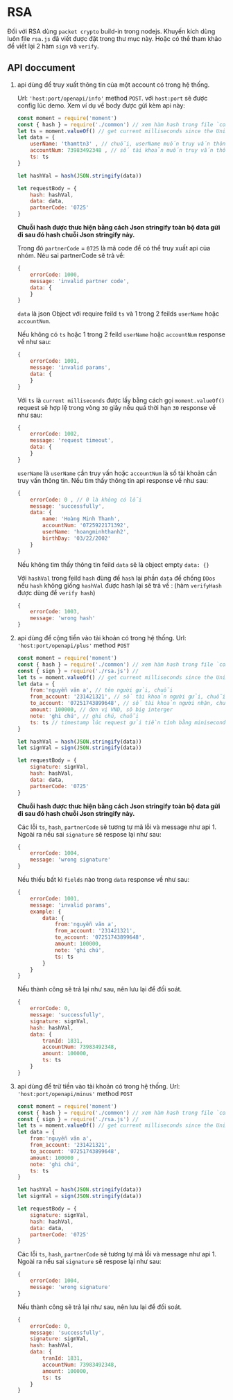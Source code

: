 # RSA
Đối với RSA dùng `packet crypto` build-in trong nodejs. Khuyến kích dùng luôn file `rsa.js` đã viết được đặt trong thư mục này. Hoặc có thể tham khảo để viết lại 2 hàm `sign` và `verify`.
## API doccument

1. api dùng để truy xuất thông tin của một account có trong hệ thống.

    Url: `'host:port/openapi/info'` method `POST`. với `host:port` sẽ được config lúc demo. Xem ví dụ về body được gửi kèm api này:

    ```javascript
    const moment = require('moment')
    const { hash } = require('./common') // xem hàm hash trong file `common.js`
    let ts = moment.valueOf() // get current milliseconds since the Unix Epoch
    let data = {
        userName: 'thamttn3' , // chuỗi, userName muốn truy vấn thông tin
        accountNum: 73983492348 , // số tài khoản muốn truy vấn thông tin
        ts: ts
    }

    let hashVal = hash(JSON.stringify(data))

    let requestBody = {
        hash: hashVal,
        data: data,
        partnerCode: '0725'
    }
    ```

    **Chuỗi hash được thưc hiện bằng cách Json stringify toàn bộ data gửi đi sau đó hash chuỗi Json stringify này.**

    Trong đó `partnerCode` = `0725` là mã code để có thể truy xuất api của nhóm. Néu sai partnerCode sẽ trả về:

    ```javascript
    {
        errorCode: 1000, 
        message: 'invalid partner code',
        data: {
        }
    }
    ```

    `data` là json Object với require feild `ts` và 1 trong 2 feilds `userName` hoặc `accountNum`.
    
    Nếu không có `ts` hoặc 1 trong 2 feild `userName` hoặc `accountNum` response về như sau:
    ```javascript
    {
        errorCode: 1001, 
        message: 'invalid params',
        data: {
        }
    }
    ```
    
    Với `ts` là `current milliseconds` được lấy bằng cách gọi `moment.valueOf()` request sẽ hợp lệ trong vòng `30` giây nếu quá thời hạn `30` response về như sau:
    ```javascript
    {
        errorCode: 1002,
        message: 'request timeout',
        data: {
        }
    }
    ```

    `userName` là `userName` cần truy vấn hoặc `accountNum` là số tài khoản cần truy vấn thông tin. Nếu tìm thấy thông tin api response về như sau:
    ```javascript
    {
        errorCode: 0 , // 0 là không có lỗi
        message: 'successfully',
        data: {
            name: 'Hoàng Minh Thanh',
            accountNum: '0725922171392',
            userName: 'hoangminhthanh2',
            birthDay: '03/22/2002'
        }
    }
    ```
    Nếu không tìm thấy thông tin feild `data` sẽ là object empty `data: {}`

    Với `hashVal` trong feild `hash` đùng để `hash` lại phần `data` để chống `DDos` nếu `hash` không giống `hashVal` được hash lại sẽ trả về : (hàm `verifyHash` được dùng để `verify hash`)

    ```javascript
    {
        errorCode: 1003, 
        message: 'wrong hash'
    }
    ```

2. api dùng để  cộng tiền vào tài khoản có trong hệ thống.
    Url: `'host:port/openapi/plus'` method `POST`

    ```javascript
    const moment = require('moment')
    const { hash } = require('./common') // xem hàm hash trong file `common.js`
    const { sign } = require('./rsa.js') //
    let ts = moment.valueOf() // get current milliseconds since the Unix Epoch
    let data = {
        from:'nguyễn văn a', // tên người gửi, chuỗi
        from_account: '231421321', // số tài khoản người gửi, chuỗi
        to_account: '07251743899648', // số tài khoản người nhận, chuỗi
        amount: 100000, // đơn vị VND, sô big interger
        note: 'ghi chú', // ghi chú, chuỗi
        ts: ts // timestamp lúc request gửi tiền tính bằng minisecond, interger 64 bit
    }

    let hashVal = hash(JSON.stringify(data))
    let signVal = sign(JSON.stringify(data))

    let requestBody = {
        signature: signVal,
        hash: hashVal,
        data: data,
        partnerCode: '0725'
    }
    ```

    **Chuỗi hash được thưc hiện bằng cách Json stringify toàn bộ data gửi đi sau đó hash chuỗi Json stringify này.**

    Các lỗi `ts`, `hash`, `partnerCode` sẽ tương tự mã lỗi và message như api 1. Ngoài ra nếu sai `signature` sẽ respose lại như sau:
    ```javascript
    {
        errorCode: 1004,
        message: 'wrong signature'
    }
    ```
     Nếu thiếu bất kì `fields` nào trong `data`  response về như sau:
    ```javascript
    {
        errorCode: 1001, 
        message: 'invalid params',
        example: {
            data: {
                from:'nguyễn văn a', 
                from_account: '231421321', 
                to_account: '07251743899648',
                amount: 100000, 
                note: 'ghi chú',
                ts: ts 
            }
        }
    }
    ```
    Nếu thành công sẽ trả lại như sau, nên lưu lại để đối soát.
    ```javascript
    {
        errorCode: 0,
        message: 'successfully',
        signature: signVal,
        hash: hashVal,
        data: {
            tranId: 1831,
            accountNum: 73983492348,
            amount: 100000,
            ts: ts
        }
    }
    ```
3. api dùng để  trừ tiền vào tài khoản có trong hệ thống.
    Url: `'host:port/openapi/minus'` method `POST`

    ```javascript
    const moment = require('moment')
    const { hash } = require('./common') // xem hàm hash trong file `common.js`
    const { sign } = require('./rsa.js') //
    let ts = moment.valueOf() // get current milliseconds since the Unix Epoch
    let data = {
        from:'nguyễn văn a',
        from_account: '231421321',
        to_account: '07251743899648',
        amount: 100000 ,
        note: 'ghi chú',
        ts: ts
    }

    let hashVal = hash(JSON.stringify(data))
    let signVal = sign(JSON.stringify(data))

    let requestBody = {
        signature: signVal,
        hash: hashVal,
        data: data,
        partnerCode: '0725'
    }
    ```

    Các lỗi `ts`, `hash`, `partnerCode` sẽ tương tự mã lỗi và message như api 1. Ngoài ra nếu sai `signature` sẽ respose lại như sau:
    ```javascript
    {
        errorCode: 1004,
        message: 'wrong signature'
    }
    ```
    Nếu thành công sẽ trả lại như sau, nên lưu lại để đối soát.
    ```javascript
    {
        errorCode: 0,
        message: 'successfully',
        signature: signVal,
        hash: hashVal,
        data: {
            tranId: 1831,
            accountNum: 73983492348,
            amount: 100000,
            ts: ts
        }
    }
    ```